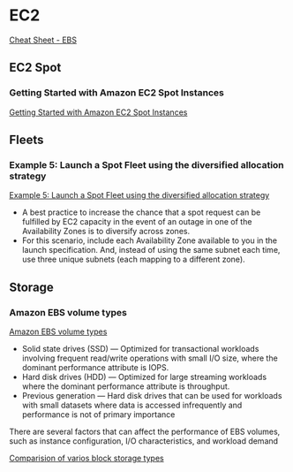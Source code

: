 # EC2

[Cheat Sheet - EBS](https://tutorialsdojo.com/amazon-ebs)

## EC2 Spot

### Getting Started with Amazon EC2 Spot Instances

[Getting Started with Amazon EC2 Spot Instances](https://aws.amazon.com/ec2/spot/getting-started/)


## Fleets

### Example 5: Launch a Spot Fleet using the diversified allocation strategy

[Example 5: Launch a Spot Fleet using the diversified allocation strategy](https://docs.aws.amazon.com/AWSEC2/latest/UserGuide/spot-fleet-examples.html#fleet-config5)

- A best practice to increase the chance that a spot request can be fulfilled by EC2 capacity in the event of an outage in one of the Availability Zones is to diversify across zones.
- For this scenario, include each Availability Zone available to you in the launch specification. And, instead of using the same subnet each time, use three unique subnets (each mapping to a different zone).


## Storage

### Amazon EBS volume types

[Amazon EBS volume types](https://docs.aws.amazon.com/AWSEC2/latest/UserGuide/ebs-volume-types.html)

- Solid state drives (SSD) — Optimized for transactional workloads involving frequent read/write operations with small I/O size, where the dominant performance attribute is IOPS.
- Hard disk drives (HDD) — Optimized for large streaming workloads where the dominant performance attribute is throughput.
- Previous generation — Hard disk drives that can be used for workloads with small datasets where data is accessed infrequently and performance is not of primary importance

There are several factors that can affect the performance of EBS volumes, such as instance configuration, I/O characteristics, and workload demand


[Comparision of varios block storage types](https://aws.amazon.com/ebs/features)

